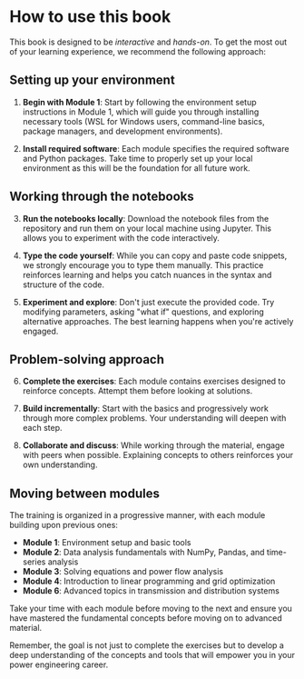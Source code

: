 
# How to use this book

This book is designed to be *interactive* and *hands-on*. To get the most out of your learning experience, we recommend the following approach:

## Setting up your environment

1. **Begin with Module 1**: Start by following the environment setup instructions in Module 1, which will guide you through installing necessary tools (WSL for Windows users, command-line basics, package managers, and development environments).

2. **Install required software**: Each module specifies the required software and Python packages. Take time to properly set up your local environment as this will be the foundation for all future work.

## Working through the notebooks

3. **Run the notebooks locally**: Download the notebook files from the repository and run them on your local machine using Jupyter. This allows you to experiment with the code interactively.

4. **Type the code yourself**: While you can copy and paste code snippets, we strongly encourage you to type them manually. This practice reinforces learning and helps you catch nuances in the syntax and structure of the code.

5. **Experiment and explore**: Don't just execute the provided code. Try modifying parameters, asking "what if" questions, and exploring alternative approaches. The best learning happens when you're actively engaged.

## Problem-solving approach

6. **Complete the exercises**: Each module contains exercises designed to reinforce concepts. Attempt them before looking at solutions.

7. **Build incrementally**: Start with the basics and progressively work through more complex problems. Your understanding will deepen with each step.

8. **Collaborate and discuss**: While working through the material, engage with peers when possible. Explaining concepts to others reinforces your own understanding.

## Moving between modules

The training is organized in a progressive manner, with each module building upon previous ones:

- **Module 1**: Environment setup and basic tools
- **Module 2**: Data analysis fundamentals with NumPy, Pandas, and time-series analysis
- **Module 3**: Solving equations and power flow analysis
- **Module 4**: Introduction to linear programming and grid optimization
- **Module 6**: Advanced topics in transmission and distribution systems

Take your time with each module before moving to the next and ensure you have
mastered the fundamental concepts before moving on to advanced material.

Remember, the goal is not just to complete the exercises but to develop a deep
understanding of the concepts and tools that will empower you in your power
engineering career.
